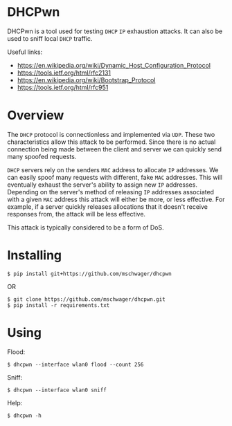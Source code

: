 # DHCPwn

DHCPwn is a tool used for testing `DHCP` `IP` exhaustion attacks. It can also be
used to sniff local `DHCP` traffic.

Useful links:

* https://en.wikipedia.org/wiki/Dynamic_Host_Configuration_Protocol
* https://tools.ietf.org/html/rfc2131
* https://en.wikipedia.org/wiki/Bootstrap_Protocol
* https://tools.ietf.org/html/rfc951

# Overview

The `DHCP` protocol is connectionless and implemented via `UDP`. These two
characteristics allow this attack to be performed. Since there is no actual
connection being made between the client and server we can quickly send many
spoofed requests.

`DHCP` servers rely on the senders `MAC` address to allocate `IP` addresses. We can
easily spoof many requests with different, fake `MAC` addresses. This will
eventually exhaust the server's ability to assign new `IP` addresses. Depending
on the server's method of releasing `IP` addresses associated with a given `MAC`
address this attack will either be more, or less effective. For example, if
a server quickly releases allocations that it doesn't receive responses from,
the attack will be less effective.

This attack is typically considered to be a form of DoS.

# Installing

```
$ pip install git+https://github.com/mschwager/dhcpwn
```

OR

```
$ git clone https://github.com/mschwager/dhcpwn.git
$ pip install -r requirements.txt
```

# Using

Flood:

```
$ dhcpwn --interface wlan0 flood --count 256
```

Sniff:

```
$ dhcpwn --interface wlan0 sniff
```

Help:

```
$ dhcpwn -h
```
